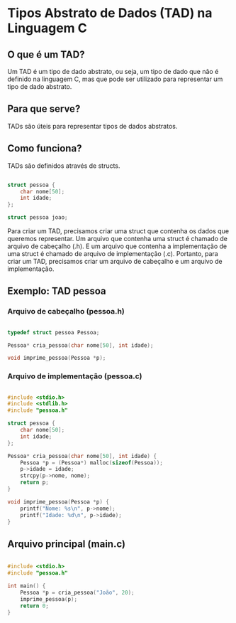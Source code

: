# Tipos Abstrato de Dados (TAD) na Linguagem C

## O que é um TAD?

Um TAD é um tipo de dado abstrato, ou seja, um tipo de dado que não é definido na linguagem C, mas que pode ser utilizado para representar um tipo de dado abstrato. 

## Para que serve?

TADs são úteis para representar tipos de dados abstratos.

## Como funciona?

TADs são definidos através de structs.

```c

struct pessoa {
    char nome[50];
    int idade;
};

struct pessoa joao;

```

Para criar um TAD, precisamos criar uma struct que contenha os dados que queremos representar. Um arquivo que contenha uma struct é chamado de arquivo de cabeçalho (.h). E um arquivo que contenha a implementação de uma struct é chamado de arquivo de implementação (.c). Portanto, para criar um TAD, precisamos criar um arquivo de cabeçalho e um arquivo de implementação. 

## Exemplo: TAD pessoa 

### Arquivo de cabeçalho (pessoa.h)



```c

typedef struct pessoa Pessoa;

Pessoa* cria_pessoa(char nome[50], int idade);

void imprime_pessoa(Pessoa *p);

```

### Arquivo de implementação (pessoa.c)



```c

#include <stdio.h>
#include <stdlib.h>
#include "pessoa.h"

struct pessoa {
    char nome[50];
    int idade;
};

Pessoa* cria_pessoa(char nome[50], int idade) {
    Pessoa *p = (Pessoa*) malloc(sizeof(Pessoa));
    p->idade = idade;
    strcpy(p->nome, nome);
    return p;
}

void imprime_pessoa(Pessoa *p) {
    printf("Nome: %s\n", p->nome);
    printf("Idade: %d\n", p->idade);
}

```

## Arquivo principal (main.c)


```c

#include <stdio.h>
#include "pessoa.h"

int main() {
    Pessoa *p = cria_pessoa("João", 20);
    imprime_pessoa(p);
    return 0;
}

```



